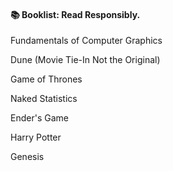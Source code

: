 #### 📚 Booklist: Read Responsibly.
Fundamentals of Computer Graphics 

Dune (Movie Tie-In Not the Original)

Game of Thrones

Naked Statistics

Ender's Game

Harry Potter

Genesis

